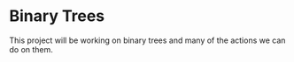 # Binary Trees
This project will be working on binary trees and many of the actions we can do on them.

